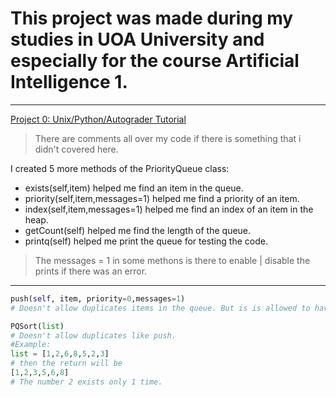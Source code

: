 # This project was made during my studies in UOA University and especially for the course Artificial Intelligence 1.

---

[Project 0: Unix/Python/Autograder Tutorial](https://inst.eecs.berkeley.edu/~cs188/sp19/project0.html#Q1)

> There are comments all over my code if there is something that i didn't covered here.

I created 5 more methods of the PriorityQueue class:

- exists(self,item) helped me find an item in the queue.
- priority(self,item,messages=1) helped me find a priority of an item.
- index(self,item,messages=1) helped me find an index of an item in the heap.
- getCount(self) helped me find the length of the queue.
- printq(self) helped me print the queue for testing the code.

> The messages = 1 in some methons is there to enable | disable the prints if there was an error.

---

```python
push(self, item, priority=0,messages=1)
# Doesn't allow duplicates items in the queue. But is is allowed to have duplicates of priorities.
```

```python
PQSort(list)
# Doesn't allow duplicates like push.
#Example:
list = [1,2,6,8,5,2,3]
# then the return will be
[1,2,3,5,6,8]
# The number 2 exists only 1 time. 
```
